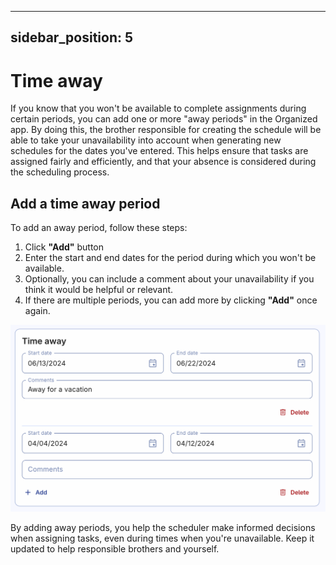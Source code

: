 
---
sidebar_position: 5
---

# Time away

If you know that you won't be available to complete assignments during certain periods, you can add one or more "away periods" in the Organized app. By doing this, the brother responsible for creating the schedule will be able to take your unavailability into account when generating new schedules for the dates you've entered. This helps ensure that tasks are assigned fairly and efficiently, and that your absence is considered during the scheduling process.

## Add a time away period

To add an away period, follow these steps:

1. Click **"Add"** button
2. Enter the start and end dates for the period during which you won't be available.
3. Optionally, you can include a comment about your unavailability if you think it would be helpful or relevant.
4. If there are multiple periods, you can add more by clicking **"Add"** once again.

![Time away set up](./img/time-away.png)

By adding away periods, you help the scheduler make informed decisions when assigning tasks, even during times when you're unavailable. Keep it updated to help responsible brothers and yourself.

